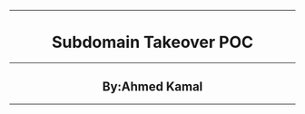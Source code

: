 <hr>
<center><h1>Subdomain Takeover POC</h1></center>
<hr>
<center><h2>By:Ahmed Kamal</h2></center>
<hr>
